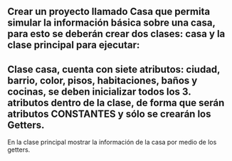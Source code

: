 Crear un proyecto llamado Casa que permita simular la información
básica sobre una casa, para esto se deberán crear dos clases: casa y la
clase principal para ejecutar:
-
 Clase casa, cuenta con siete atributos: ciudad, barrio, color,
pisos, habitaciones, baños y cocinas, se deben inicializar todos los
3.
atributos dentro de la clase, de forma que serán atributos
CONSTANTES y sólo se crearán los Getters.
-
 En la clase principal mostrar la información de la casa por medio
de los getters.